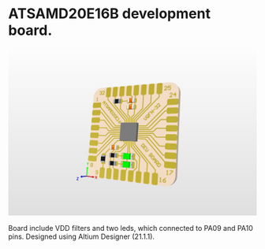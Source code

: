 # ATSAMD20E16B development board.

![alt text](https://github.com/DZimasik/ATSAMD20E16B/blob/main/board/img/ATSAMD20E16_devBoard.jpg)

Board include VDD filters and two leds, which connected to PA09 and PA10 pins. Designed using Altium Designer (21.1.1). <br/>
